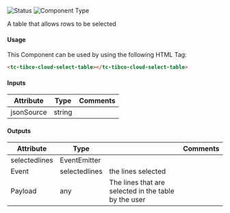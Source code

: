 
![Status][auto] ![Component Type][minor] <!--Component Meta {"created_by":"HP", "reviewed_by":"Auto", "last_modified_by":"Auto", "comment":"?check hugo"} Component Meta -->


<p>A table that allows rows to be selected</p>



#### Usage


This Component can be used by using the following HTML Tag:

```html
<tc-tibco-cloud-select-table></tc-tibco-cloud-select-table>
```

#### Inputs

Attribute | Type | Comments
--- | --- | ---
jsonSource | string | 

#### Outputs

Attribute | Type |   | Comments
--- | --- | --- | ---
selectedlines | EventEmitter<any> |   |  
  | Event |  selectedlines  |  the lines selected
  | Payload |  any  |  The lines that are selected in the table by the user


[auto]: https://img.shields.io/badge/Status-auto%20generated-lightgrey.svg?style=flat "auto generated"

[manually]: https://img.shields.io/badge/Status-manually%20created-yellow.svg?style=flat "manually created"

[draft]: https://img.shields.io/badge/Status-draft-red.svg?style=flat "draft"

[review]: https://img.shields.io/badge/Status-need%20review-yellowgreen.svg?style=flat "need review"

[review done]: https://img.shields.io/badge/Status-review%20done-green.svg?style=flat "review done"

[finalized]: https://img.shields.io/badge/Status-finalized-brightgreen.svg?style=flat "finalized"

[top]: https://img.shields.io/badge/Component%20Type-Top-blue.svg?style=flat "top Component"

[major]: https://img.shields.io/badge/Component%20Type-major%20Component-blue.svg?style=flat "major Component"

[minor]: https://img.shields.io/badge/Component%20Type-minor%20Component-blue.svg?style=flat "minor Component"


